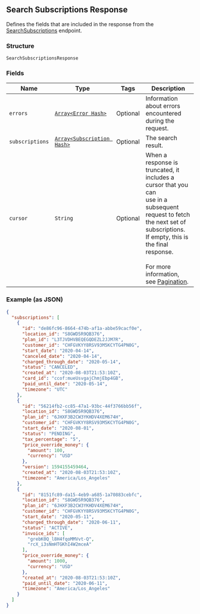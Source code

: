 ## Search Subscriptions Response

Defines the fields that are included in the response from the
[SearchSubscriptions](#endpoint-subscriptions-searchsubscriptions) endpoint.

### Structure

`SearchSubscriptionsResponse`

### Fields

| Name | Type | Tags | Description |
|  --- | --- | --- | --- |
| `errors` | [`Array<Error Hash>`](/doc/models/error.md) | Optional | Information about errors encountered during the request. |
| `subscriptions` | [`Array<Subscription Hash>`](/doc/models/subscription.md) | Optional | The search result. |
| `cursor` | `String` | Optional | When a response is truncated, it includes a cursor that you can <br>use in a subsequent request to fetch the next set of subscriptions. <br>If empty, this is the final response.<br><br>For more information, see [Pagination](https://developer.squareup.com/docs/docs/working-with-apis/pagination). |

### Example (as JSON)

```json
{
  "subscriptions": [
    {
      "id": "de86fc96-8664-474b-af1a-abbe59cacf0e",
      "location_id": "S8GWD5R9QB376",
      "plan_id": "L3TJVDHVBEQEGQDEZL2JJM7R",
      "customer_id": "CHFGVKYY8RSV93M5KCYTG4PN0G",
      "start_date": "2020-04-14",
      "canceled_date": "2020-04-14",
      "charged_through_date": "2020-05-14",
      "status": "CANCELED",
      "created_at": "2020-08-03T21:53:10Z",
      "card_id": "ccof:mueUsvgajChmjEbp4GB",
      "paid_until_date": "2020-05-14",
      "timezone": "UTC"
    },
    {
      "id": "56214fb2-cc85-47a1-93bc-44f3766bb56f",
      "location_id": "S8GWD5R9QB376",
      "plan_id": "6JHXF3B2CW3YKHDV4XEM674H",
      "customer_id": "CHFGVKYY8RSV93M5KCYTG4PN0G",
      "start_date": "2020-08-01",
      "status": "PENDING",
      "tax_percentage": "5",
      "price_override_money": {
        "amount": 100,
        "currency": "USD"
      },
      "version": 1594155459464,
      "created_at": "2020-08-03T21:53:10Z",
      "timezone": "America/Los_Angeles"
    },
    {
      "id": "8151fc89-da15-4eb9-a685-1a70883cebfc",
      "location_id": "S8GWD5R9QB376",
      "plan_id": "6JHXF3B2CW3YKHDV4XEM674H",
      "customer_id": "CHFGVKYY8RSV93M5KCYTG4PN0G",
      "start_date": "2020-05-11",
      "charged_through_date": "2020-06-11",
      "status": "ACTIVE",
      "invoice_ids": [
        "grebK0Q_l8H4fqoMMVvt-Q",
        "rcX_i3sNmHTGKhI4W2mceA"
      ],
      "price_override_money": {
        "amount": 1000,
        "currency": "USD"
      },
      "created_at": "2020-08-03T21:53:10Z",
      "paid_until_date": "2020-06-11",
      "timezone": "America/Los_Angeles"
    }
  ]
}
```

